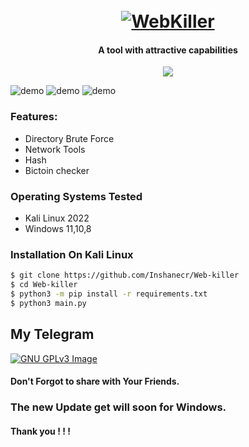 <h1 align="center">
  <br>
  <a href="https://github.com/inshanecr/Web-killer"><img src="https://github.com/Inshanecr/Web-killer/blob/main/lib/image/Screenshot_20220627-001359-1-1.jpg" alt="WebKiller"></a>

</h1>

<h4 align="center">A tool with attractive capabilities</h4>

<p align="center">
  <a href="http://python.org">
    <img src="https://img.shields.io/badge/python-v3-blue">
  </a>
  </a>

</p>

![demo](https://github.com/Inshanecr/Web-killer/blob/main/lib/image/Screenshot_20220627-001359-1-1.jpg)
![demo](https://github.com/Inshanecr/Web-killer/blob/main/lib/image/dir.jpg)
![demo](https://github.com/Inshanecr/Web-killer/blob/main/lib/image/Network.jpg)
### Features:

- Directory Brute Force
- Network Tools 
- Hash 
- Bictoin checker




### Operating Systems Tested

- Kali Linux 2022
- Windows 11,10,8


### Installation On Kali Linux


```bash
$ git clone https://github.com/Inshanecr/Web-killer
$ cd Web-killer
$ python3 -m pip install -r requirements.txt
$ python3 main.py
```

## My Telegram
[![GNU GPLv3 Image](https://telegram.org/img/t_logo.png)](http://t.me/LooQaat)

#### Don't Forgot to share with Your Friends. 
### The new Update get will soon for Windows.
#### Thank you ! ! ! 
